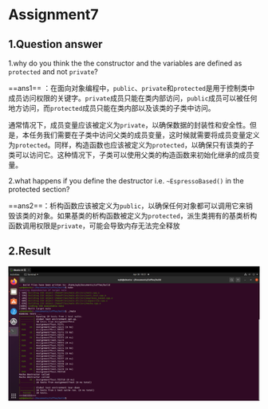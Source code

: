 # Assignment7

## 1.Question answer

1.why do you think the the constructor and the variables are defined as `protected` and not `private`?

==ans1== ：在面向对象编程中，`public`、`private`和`protected`是用于控制类中成员访问权限的关键字。`private`成员只能在类内部访问，`public`成员可以被任何地方访问，而`protected`成员只能在类内部以及该类的子类中访问。

通常情况下，成员变量应该被定义为`private`，以确保数据的封装性和安全性。但是，本任务我们需要在子类中访问父类的成员变量，这时候就需要将成员变量定义为`protected`。同样，构造函数也应该被定义为`protected`，以确保只有该类的子类可以访问它。这种情况下，子类可以使用父类的构造函数来初始化继承的成员变量。

2.what happens if you define the destructor i.e. `~EspressoBased()` in the protected section?

==ans2==：析构函数应该被定义为`public`，以确保任何对象都可以调用它来销毁该类的对象。如果基类的析构函数被定义为`protected`，派生类拥有的基类析构函数调用权限是`private`，可能会导致内存无法完全释放

## 2.Result

![googletest](.\resource\googletest.png)